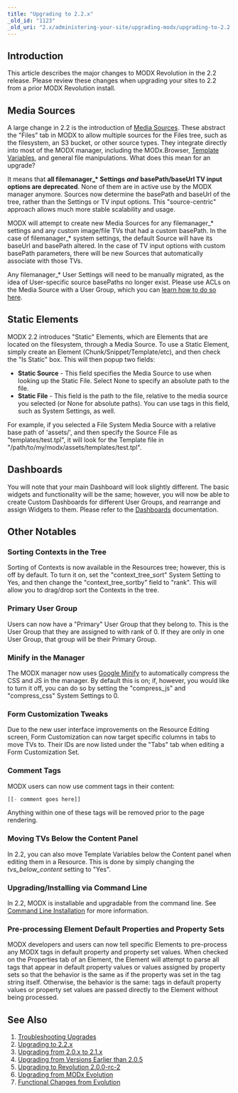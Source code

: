 ```yaml
---
title: "Upgrading to 2.2.x"
_old_id: "1123"
_old_uri: "2.x/administering-your-site/upgrading-modx/upgrading-to-2.2.x"
---
```


## Introduction

This article describes the major changes to MODX Revolution in the 2.2 release. Please review these changes when upgrading your sites to 2.2 from a prior MODX Revolution install.

## Media Sources

A large change in 2.2 is the introduction of [Media Sources](building-sites/media-sources "Media Sources"). These abstract the "Files" tab in MODX to allow multiple sources for the Files tree, such as the filesystem, an S3 bucket, or other source types. They integrate directly into most of the MODX manager, including the MODx.Browser, [Template Variables](building-sites/elements/template-variables "Template Variables"), and general file manipulations. What does this mean for an upgrade?

It means that **all filemanager\_\* Settings** **_and_** **basePath/baseUrl TV input options are deprecated**. None of them are in active use by the MODX manager anymore. Sources now determine the basePath and baseUrl of the tree, rather than the Settings or TV input options. This "source-centric" approach allows much more stable scalability and usage.

MODX will attempt to create new Media Sources for any filemanager\_\* settings and any custom image/file TVs that had a custom basePath. In the case of filemanager\_\* system settings, the default Source will have its baseUrl and basePath altered. In the case of TV input options with custom basePath parameters, there will be new Sources that automatically associate with those TVs.

Any filemanager\_\* User Settings will need to be manually migrated, as the idea of User-specific source basePaths no longer exist. Please use ACLs on the Media Source with a User Group, which you can [learn how to do so here](building-sites/media-sources/securing "Securing a Media Source").

## Static Elements

MODX 2.2 introduces "Static" Elements, which are Elements that are located on the filesystem, through a Media Source. To use a Static Element, simply create an Element (Chunk/Snippet/Template/etc), and then check the "Is Static" box. This will then popup two fields:

- **Static Source** - This field specifies the Media Source to use when looking up the Static File. Select None to specify an absolute path to the file.
- **Static File** - This field is the path to the file, relative to the media source you selected (or None for absolute paths). You can use tags in this field, such as System Settings, as well.

For example, if you selected a File System Media Source with a relative base path of 'assets/', and then specify the Source File as "templates/test.tpl", it will look for the Template file in "/path/to/my/modx/assets/templates/test.tpl".

## Dashboards

You will note that your main Dashboard will look slightly different. The basic widgets and functionality will be the same; however, you will now be able to create Custom Dashboards for different User Groups, and rearrange and assign Widgets to them. Please refer to the [Dashboards](administering-your-site/dashboards "Dashboards") documentation.

## Other Notables

### Sorting Contexts in the Tree

Sorting of Contexts is now available in the Resources tree; however, this is off by default. To turn it on, set the "context\_tree\_sort" System Setting to Yes, and then change the "context\_tree\_sortby" field to "rank". This will allow you to drag/drop sort the Contexts in the tree.

### Primary User Group

Users can now have a "Primary" User Group that they belong to. This is the User Group that they are assigned to with rank of 0. If they are only in one User Group, that group will be their Primary Group.

### Minify in the Manager

The MODX manager now uses [Google Minify](http://code.google.com/p/minify/) to automatically compress the CSS and JS in the manager. By default this is on; if, however, you would like to turn it off, you can do so by setting the "compress\_js" and "compress\_css" System Settings to 0.

### Form Customization Tweaks

Due to the new user interface improvements on the Resource Editing screen, Form Customization can now target specific columns in tabs to move TVs to. Their IDs are now listed under the "Tabs" tab when editing a Form Customization Set.

### Comment Tags

MODX users can now use comment tags in their content:

``` php 
[[- comment goes here]]
```

Anything within one of these tags will be removed prior to the page rendering.

### Moving TVs Below the Content Panel

In 2.2, you can also move Template Variables below the Content panel when editing them in a Resource. This is done by simply changing the _tvs\_below\_content_ setting to "Yes".

### Upgrading/Installing via Command Line

In 2.2, MODX is installable and upgradable from the command line. See [Command Line Installation](getting-started/installation/cli "Command Line Installation") for more information.

### Pre-processing Element Default Properties and Property Sets

MODX developers and users can now tell specific Elements to pre-process any MODX tags in default property and property set values. When checked on the Properties tab of an Element, the Element will attempt to parse all tags that appear in default property values or values assigned by property sets so that the behavior is the same as if the property was set in the tag string itself. Otherwise, the behavior is the same: tags in default property values or property set values are passed directly to the Element without being processed.

## See Also

1. [Troubleshooting Upgrades](getting-started/maintenance/upgrading/troubleshooting)
2. [Upgrading to 2.2.x](administering-your-site/upgrading-modx/upgrading-to-2.2.x)
3. [Upgrading from 2.0.x to 2.1.x](administering-your-site/upgrading-modx/upgrading-from-2.0.x-to-2.1.x)
4. [Upgrading from Versions Earlier than 2.0.5](administering-your-site/upgrading-modx/upgrading-from-versions-earlier-than-2.0.5)
5. [Upgrading to Revolution 2.0.0-rc-2](administering-your-site/upgrading-modx/upgrading-to-revolution-2.0.0-rc-2)
6. [Upgrading from MODx Evolution](administering-your-site/upgrading-modx/upgrading-from-modx-evolution)
  1. [Functional Changes from Evolution](administering-your-site/upgrading-modx/upgrading-from-modx-evolution/functional-changes-from-evolution)